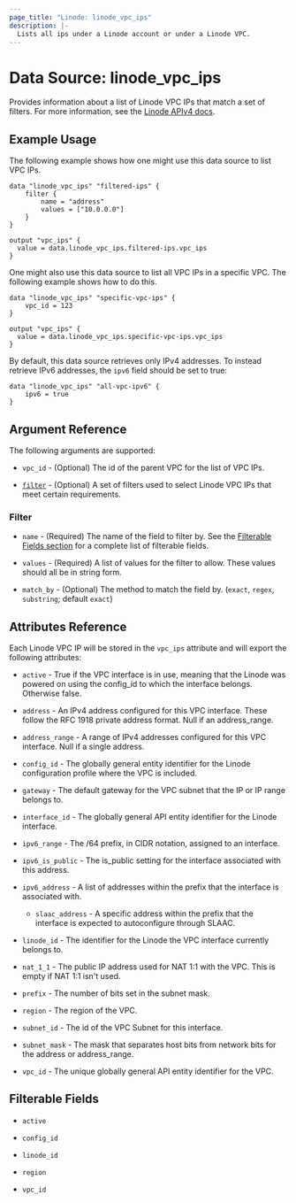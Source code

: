 ```yaml
---
page_title: "Linode: linode_vpc_ips"
description: |-
  Lists all ips under a Linode account or under a Linode VPC.
---
```


# Data Source: linode\_vpc\_ips

Provides information about a list of Linode VPC IPs that match a set of filters.
For more information, see the [Linode APIv4 docs](https://techdocs.akamai.com/linode-api/reference/get-vpcs-ips).

## Example Usage

The following example shows how one might use this data source to list VPC IPs.

```hcl
data "linode_vpc_ips" "filtered-ips" {
    filter {
        name = "address"
        values = ["10.0.0.0"]
    }
}

output "vpc_ips" {
  value = data.linode_vpc_ips.filtered-ips.vpc_ips
}
```

One might also use this data source to list all VPC IPs in a specific VPC. The following example shows how to do this.

```hcl
data "linode_vpc_ips" "specific-vpc-ips" {
    vpc_id = 123
}

output "vpc_ips" {
  value = data.linode_vpc_ips.specific-vpc-ips.vpc_ips
}
```

By default, this data source retrieves only IPv4 addresses. To instead retrieve IPv6 addresses, the `ipv6` field should be set to true:

```hcl
data "linode_vpc_ips" "all-vpc-ipv6" {
    ipv6 = true
}
```

## Argument Reference

The following arguments are supported:

* `vpc_id` - (Optional) The id of the parent VPC for the list of VPC IPs.

* [`filter`](#filter) - (Optional) A set of filters used to select Linode VPC IPs that meet certain requirements.

### Filter

* `name` - (Required) The name of the field to filter by. See the [Filterable Fields section](#filterable-fields) for a complete list of filterable fields.

* `values` - (Required) A list of values for the filter to allow. These values should all be in string form.

* `match_by` - (Optional) The method to match the field by. (`exact`, `regex`, `substring`; default `exact`)

## Attributes Reference

Each Linode VPC IP will be stored in the `vpc_ips` attribute and will export the following attributes:

* `active` - True if the VPC interface is in use, meaning that the Linode was powered on using the config_id to which the interface belongs. Otherwise false.

* `address` - An IPv4 address configured for this VPC interface. These follow the RFC 1918 private address format. Null if an address_range.

* `address_range` - A range of IPv4 addresses configured for this VPC interface. Null if a single address.

* `config_id` - The globally general entity identifier for the Linode configuration profile where the VPC is included.

* `gateway` - The default gateway for the VPC subnet that the IP or IP range belongs to.

* `interface_id` - The globally general API entity identifier for the Linode interface.

* `ipv6_range` - The /64 prefix, in CIDR notation, assigned to an interface.

* `ipv6_is_public` - The is_public setting for the interface associated with this address.

* `ipv6_address` - A list of addresses within the prefix that the interface is associated with.

  * `slaac_address` - A specific address within the prefix that the interface is expected to autoconfigure through SLAAC.

* `linode_id` - The identifier for the Linode the VPC interface currently belongs to.

* `nat_1_1` - The public IP address used for NAT 1:1 with the VPC. This is empty if NAT 1:1 isn't used.

* `prefix` - The number of bits set in the subnet mask.

* `region` - The region of the VPC.

* `subnet_id` - The id of the VPC Subnet for this interface.

* `subnet_mask` - The mask that separates host bits from network bits for the address or address_range.

* `vpc_id` - The unique globally general API entity identifier for the VPC.

## Filterable Fields

* `active`

* `config_id`

* `linode_id`

* `region`

* `vpc_id`
